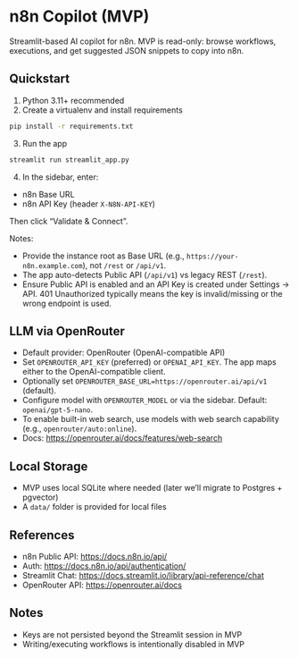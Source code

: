 # n8n Copilot (MVP)

Streamlit-based AI copilot for n8n. MVP is read-only: browse workflows, executions, and get suggested JSON snippets to copy into n8n.

## Quickstart

1) Python 3.11+ recommended
2) Create a virtualenv and install requirements

```bash
pip install -r requirements.txt
```

3) Run the app

```bash
streamlit run streamlit_app.py
```

4) In the sidebar, enter:
- n8n Base URL
- n8n API Key (header `X-N8N-API-KEY`)

Then click “Validate & Connect”.

Notes:
- Provide the instance root as Base URL (e.g., `https://your-n8n.example.com`), not `/rest` or `/api/v1`.
- The app auto-detects Public API (`/api/v1`) vs legacy REST (`/rest`).
- Ensure Public API is enabled and an API Key is created under Settings → API. 401 Unauthorized typically means the key is invalid/missing or the wrong endpoint is used.

## LLM via OpenRouter
- Default provider: OpenRouter (OpenAI-compatible API)
- Set `OPENROUTER_API_KEY` (preferred) or `OPENAI_API_KEY`. The app maps either to the OpenAI-compatible client.
- Optionally set `OPENROUTER_BASE_URL=https://openrouter.ai/api/v1` (default).
- Configure model with `OPENROUTER_MODEL` or via the sidebar. Default: `openai/gpt-5-nano`.
- To enable built-in web search, use models with web search capability (e.g., `openrouter/auto:online`).
- Docs: https://openrouter.ai/docs/features/web-search

## Local Storage
- MVP uses local SQLite where needed (later we’ll migrate to Postgres + pgvector)
- A `data/` folder is provided for local files

## References
- n8n Public API: https://docs.n8n.io/api/
- Auth: https://docs.n8n.io/api/authentication/
- Streamlit Chat: https://docs.streamlit.io/library/api-reference/chat
- OpenRouter API: https://openrouter.ai/docs

## Notes
- Keys are not persisted beyond the Streamlit session in MVP
- Writing/executing workflows is intentionally disabled in MVP
